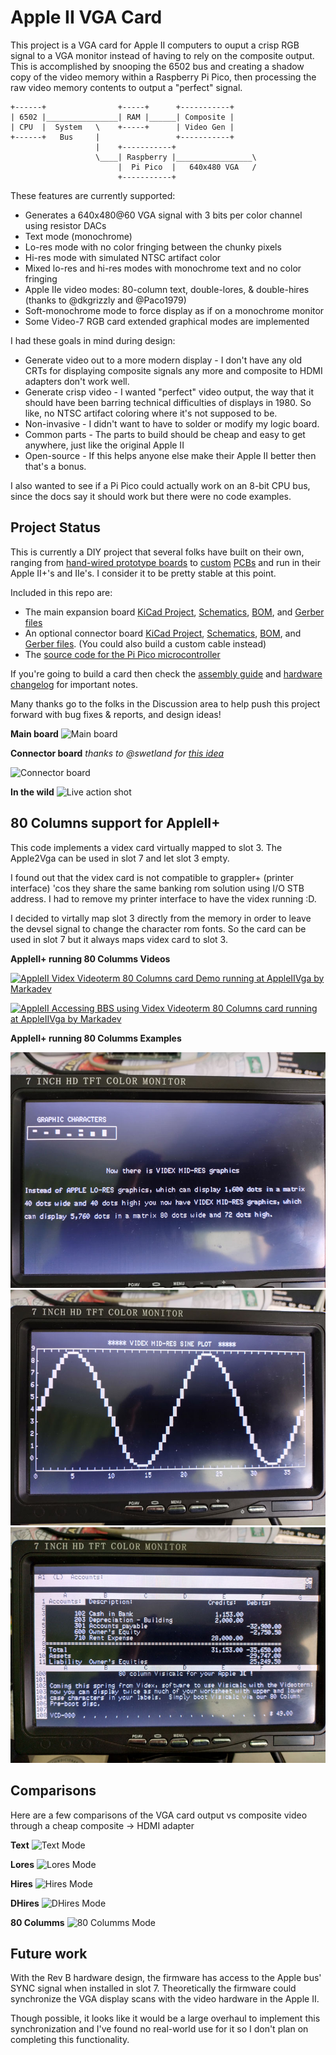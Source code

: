 # Apple II VGA Card

This project is a VGA card for Apple II computers to ouput a crisp RGB signal to a
VGA monitor instead of having to rely on the composite output. This is accomplished
by snooping the 6502 bus and creating a shadow copy of the video memory within a
Raspberry Pi Pico, then processing the raw video memory contents to output a "perfect"
signal.

    +------+                +-----+      +-----------+
    | 6502 |________________| RAM |______| Composite | 
    | CPU  |  System   \    +-----+      | Video Gen |
    +------+   Bus     |                 +-----------+
                       |    +-----------+
                       \____| Raspberry |_________________\
                            |  Pi Pico  |   640x480 VGA   /
                            +-----------+

These features are currently supported:
 * Generates a 640x480@60 VGA signal with 3 bits per color channel using resistor DACs
 * Text mode (monochrome)
 * Lo-res mode with no color fringing between the chunky pixels
 * Hi-res mode with simulated NTSC artifact color
 * Mixed lo-res and hi-res modes with monochrome text and no color fringing
 * Apple IIe video modes: 80-column text, double-lores, & double-hires
   (thanks to @dkgrizzly and @Paco1979)
 * Soft-monochrome mode to force display as if on a monochrome monitor
 * Some Video-7 RGB card extended graphical modes are implemented

I had these goals in mind during design:
 * Generate video out to a more modern display - I don't have any old CRTs for
   displaying composite signals any more and composite to HDMI adapters don't work well.
 * Generate crisp video - I wanted "perfect" video output, the way that it should have
   been barring technical difficulties of displays in 1980. So like, no NTSC artifact
   coloring where it's not supposed to be.
 * Non-invasive - I didn't want to have to solder or modify my logic board.
 * Common parts - The parts to build should be cheap and easy to get anywhere,
   just like the original Apple II
 * Open-source - If this helps anyone else make their Apple II better then that's
   a bonus.

I also wanted to see if a Pi Pico could actually work on an 8-bit CPU bus, since the docs
say it should work but there were no code examples.


## Project Status

This is currently a DIY project that several folks have built on their own, ranging from
[hand-wired prototype boards](docs/prototype_card.jpg) to
[custom](https://user-images.githubusercontent.com/7944844/243266290-d05ce815-0a3d-4464-a4da-49dd44d71e92.jpg)
[PCBs](https://user-images.githubusercontent.com/94628/253134471-0d5ad359-75ae-400a-acfa-885c80c36e78.jpg)
and run in their Apple II+'s and IIe's. I consider it to be pretty stable at this point.

Included in this repo are:
 * The main expansion board [KiCad Project](AppleVGA/), [Schematics](AppleVGA/AppleVGA.pdf),
   [BOM](AppleVGA/AppleVGA_BOM.csv), and [Gerber files](AppleVGA/outputs/)
 * An optional connector board [KiCad Project](AppleVGA-Connector/),
   [Schematics](AppleVGA-Connector/AppleVGA-Connector.pdf),
   [BOM](AppleVGA-Connector/AppleVGA-Connector_BOM.csv),
   and [Gerber files](AppleVGA-Connector/outputs/). (You could also build a custom cable instead)
 * The [source code for the Pi Pico microcontroller](pico/)

If you're going to build a card then check the [assembly guide](docs/Assembly.md) and
[hardware changelog](AppleVGA/CHANGELOG.txt) for important notes.

Many thanks go to the folks in the Discussion area to help push this project forward with bug
fixes & reports, and design ideas!

**Main board**
![Main board](docs/board_rev_b.jpg)

**Connector board**
_thanks to @swetland for [this idea](https://github.com/markadev/AppleII-VGA/discussions/15#discussioncomment-6432841)_

![Connector board](docs/connector_board.jpg)

**In the wild**
![Live action shot](docs/installed_in_iie.jpg)


## 80 Columns support for AppleII+

This code implements a videx card virtually mapped to slot 3. The Apple2Vga can be used in slot 7 and let slot 3 empty.

I found out that the videx card is not compatible to grappler+ (printer interface) 'cos they share the same banking rom solution using I/O STB address. I had to remove my printer interface to have the videx running :D. 

I decided to virtally map slot 3 directly from the memory in order to leave the devsel signal to change the character rom fonts. So the card can be used in slot 7 but it always maps videx card to slot 3.

**AppleII+ running 80 Columms Videos**


[![AppleII Videx Videoterm 80 Columns card Demo running at AppleIIVga by Markadev](http://img.youtube.com/vi/jKAShbG-p9Y/0.jpg)](https://www.youtube.com/watch?v=jKAShbG-p9Y "Apple][+ Videx Videoterm 80 Columns card Demo running at AppleIIVga by Markadev")

[![AppleII Accessing BBS using Videx Videoterm 80 Columns card running at AppleIIVga by Markadev](http://img.youtube.com/vi/D4BjUacbDPo/0.jpg)](https://www.youtube.com/watch?v=D4BjUacbDPo "Apple][+ Accessing BBS using Videx Videoterm 80 Columns card running at AppleIIVga by Markade")

**AppleII+ running 80 Columms Examples**

![AppleII 80 Columms Mode 1](docs/apple2_80columms1.jpg)
![AppleII 80 Columms Mode 2](docs/apple2_80columms2.jpg)
![AppleII 80 Columms Mode 3](docs/apple2_80columms3.jpg)


## Comparisons

Here are a few comparisons of the VGA card output vs composite video through
a cheap composite -> HDMI adapter

**Text**
![Text Mode](docs/composite_vs_vga_text.jpg)

**Lores**
![Lores Mode](docs/composite_vs_vga_lores.jpg)

**Hires**
![Hires Mode](docs/composite_vs_vga_hires.jpg)

**DHires**
![DHires Mode](docs/composite_vs_vga_dhires.jpg)

**80 Columms**
![80 Columms Mode](docs/composite_vs_vga_80columms.jpg)


## Future work

With the Rev B hardware design, the firmware has access to the Apple bus' SYNC signal
when installed in slot 7. Theoretically the firmware could synchronize the VGA display
scans with the video hardware in the Apple II.

Though possible, it looks like it would be a large overhaul to implement this synchronization
and I've found no real-world use for it so I don't plan on completing this functionality.
